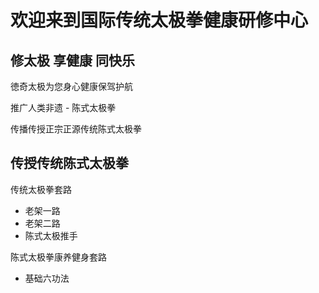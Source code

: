 # 欢迎来到国际传统太极拳健康研修中心

## 修太极 享健康 同快乐

徳奇太极为您身心健康保驾护航

推广人类非遗 - 陈式太极拳

传播传授正宗正源传统陈式太极拳

## 传授传统陈式太极拳

传统太极拳套路
- 老架一路
- 老架二路
- 陈式太极推手

陈式太极拳康养健身套路
- 基础六功法


